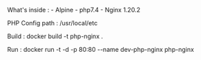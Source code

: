 What's inside :
    - Alpine
    - php7.4
    - Nginx 1.20.2

PHP Config path :
/usr/local/etc

Build :
docker build -t php-nginx .

Run :
docker run -t -d -p 80:80 --name dev-php-nginx php-nginx

